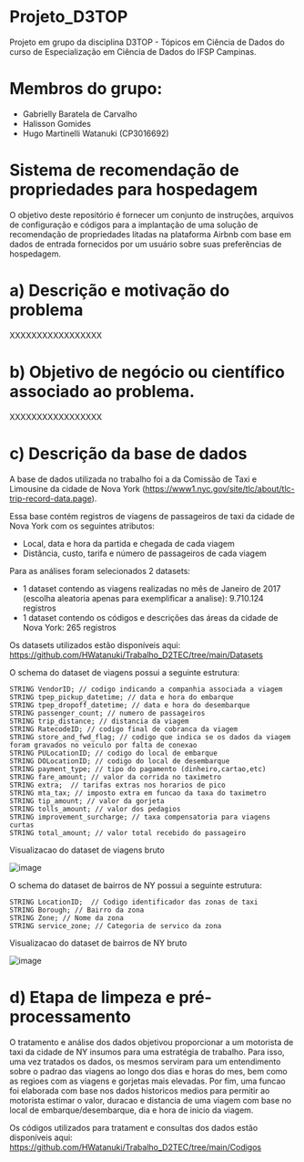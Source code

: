 # Projeto_D3TOP
Projeto em grupo da disciplina D3TOP - Tópicos em Ciência de Dados do curso de Especialização em Ciência de Dados do IFSP Campinas.

# Membros do grupo: 
- Gabrielly Baratela de Carvalho
- Halisson Gomides
- Hugo Martinelli Watanuki (CP3016692)

# Sistema de recomendação de propriedades para hospedagem
O objetivo deste repositório é fornecer um conjunto de instruções, arquivos de configuração e códigos para a implantação de uma solução de recomendação de propriedades litadas na plataforma Airbnb com base em dados de entrada fornecidos por um usuário sobre suas preferências de hospedagem. 

# a) Descrição e motivação do problema
XXXXXXXXXXXXXXXXX

# b) Objetivo de negócio ou científico associado ao problema.
XXXXXXXXXXXXXXXXX

# c) Descrição da base de dados

A base de dados utilizada no trabalho foi a da Comissão de Taxi e Limousine da cidade de Nova York (https://www1.nyc.gov/site/tlc/about/tlc-trip-record-data.page). 

Essa base contém registros de viagens de passageiros de taxi da cidade de Nova York com os seguintes atributos:
- Local, data e hora da partida e chegada de cada viagem
- Distância, custo, tarifa e número de passageiros de cada viagem

Para as análises foram selecionados 2 datasets:
- 1 dataset contendo as viagens realizadas no mês de Janeiro de 2017 (escolha aleatoria apenas para exemplificar a analise): 9.710.124 registros
- 1 dataset contendo os códigos e descrições das áreas da cidade de Nova York: 265 registros

Os datasets utilizados estão disponíveis aqui: https://github.com/HWatanuki/Trabalho_D2TEC/tree/main/Datasets

O schema do dataset de viagens possui a seguinte estrutura:

    STRING VendorID; // codigo indicando a companhia associada a viagem
    STRING tpep_pickup_datetime; // data e hora do embarque
    STRING tpep_dropoff_datetime; // data e hora do desembarque
    STRING passenger_count; // numero de passageiros
    STRING trip_distance; // distancia da viagem
    STRING RatecodeID; // codigo final de cobranca da viagem
    STRING store_and_fwd_flag; // codigo que indica se os dados da viagem foram gravados no veiculo por falta de conexao
    STRING PULocationID; // codigo do local de embarque
    STRING DOLocationID; // codigo do local de desembarque
    STRING payment_type; // tipo do pagamento (dinheiro,cartao,etc)
    STRING fare_amount; // valor da corrida no taximetro
    STRING extra;  // tarifas extras nos horarios de pico
    STRING mta_tax; // imposto extra em funcao da taxa do taximetro
    STRING tip_amount; // valor da gorjeta
    STRING tolls_amount; // valor dos pedagios
    STRING improvement_surcharge; // taxa compensatoria para viagens curtas
    STRING total_amount; // valor total recebido do passageiro

Visualizacao do dataset de viagens bruto

![image](https://user-images.githubusercontent.com/50485300/200210322-6899b9c8-8b80-4789-822e-d1e9237e0769.png)

O schema do dataset de bairros de NY possui a seguinte estrutura:
  
    STRING LocationID;  // Codigo identificador das zonas de taxi
    STRING Borough; // Bairro da zona
    STRING Zone; // Nome da zona
    STRING service_zone; // Categoria de servico da zona
  
Visualizacao do dataset de bairros de NY bruto

![image](https://user-images.githubusercontent.com/50485300/200210396-e4403d5e-bd37-443e-a7ff-7d8c9c2b1a54.png)


# d) Etapa de limpeza e pré-processamento

O tratamento e análise dos dados objetivou proporcionar a um motorista de taxi da cidade de NY insumos para uma estratégia de trabalho. 
Para isso, uma vez tratados os dados, os mesmos serviram para um entendimento sobre o padrao das viagens ao longo dos dias e horas do mes, bem como as regioes com as viagens e gorjetas mais elevadas. 
Por fim, uma funcao foi elaborada com base nos dados historicos medios para permitir ao motorista estimar o valor, duracao e distancia de uma viagem com base no local de embarque/desembarque, dia e hora de inicio da viagem. 

Os códigos utilizados para tratament e consultas dos dados estão disponíveis aqui: https://github.com/HWatanuki/Trabalho_D2TEC/tree/main/Codigos






